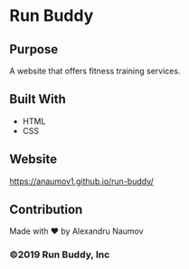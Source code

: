 # Run Buddy

## Purpose
A website that offers fitness training services.

## Built With
* HTML
* CSS

## Website
https://anaumov1.github.io/run-buddy/

## Contribution
Made with ❤️ by Alexandru Naumov

### ©️2019 Run Buddy, Inc 
